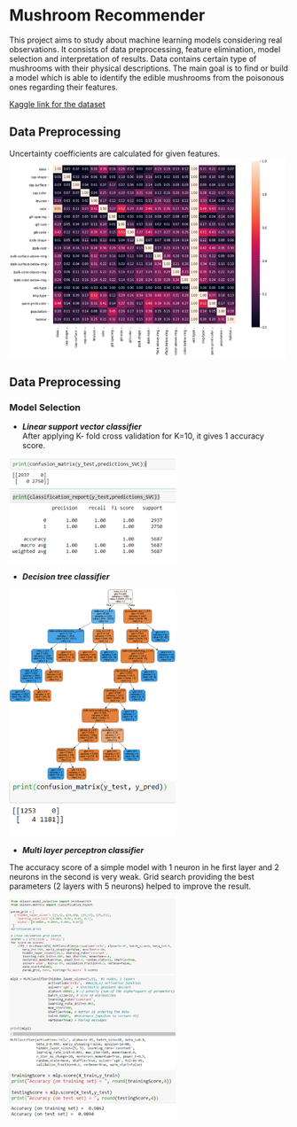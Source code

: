 # Mushroom Recommender #

This project aims to study about machine learning models considering real observations. It consists of data preprocessing, feature elimination, model selection and interpretation of results. Data contains certain type of mushrooms with their physical descriptions. The main goal is to find or build a model which is able to identify the edible mushrooms from the poisonous ones regarding their features.

[Kaggle link for the dataset](https://www.kaggle.com/uciml/mushroom-classification)

## Data Preprocessing ##

Uncertainty coefficients are calculated for given features.
<img src="Picture1.png" width="500"/>

## Data Preprocessing ##

### Model Selection ###

- ***Linear support vector classifier*** </br>
 After applying K- fold cross validation for K=10, it gives 1 accuracy score.

<img class="right" src="Picture2.png" width="300">

- ***Decision tree classifier*** </br>

<img class="right" src="Picture3.png" width="300">

<img class="right" src="Picture4.png" width="300">

- ***Multi layer perceptron classifier*** </br>

The accuracy score of a simple model with 1 neuron in he first layer and 2 neurons in the second is very weak. Grid search providing the best parameters (2 layers with 5 neurons) helped to improve the result.

<img class="right" src="Picture5.png" width="300">

<img class="right" src="Picture6.png" width="300">

<img class="right" src="Picture7.png" width="300">